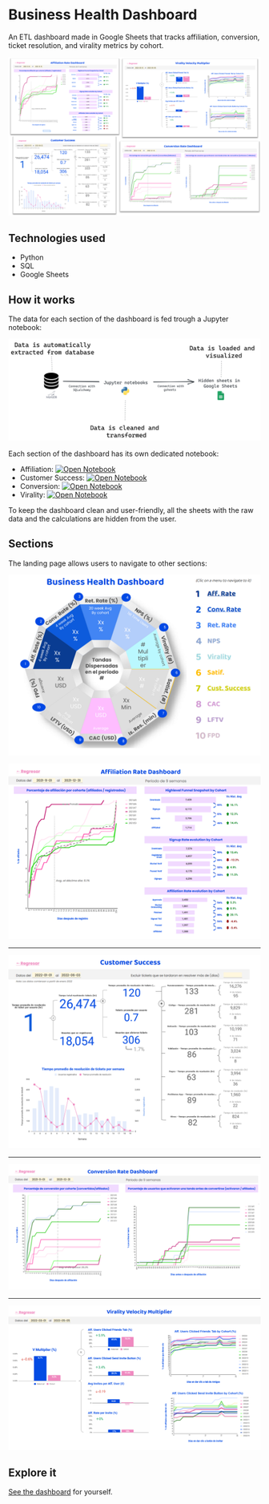 # Business Health Dashboard

An ETL dashboard made in Google Sheets that tracks affiliation, conversion, ticket resolution, and virality metrics by cohort.

![Business Health Dashboard](https://raw.githubusercontent.com/FranciscoGalan/Business_Health_Dashboard/main/Media/Business%20Health%20Dashboard.png)

## Technologies used

* Python
* SQL
* Google Sheets



## How it works

The data for each section of the dashboard is fed trough a Jupyter notebook:



![](https://raw.githubusercontent.com/FranciscoGalan/Business_Health_Dashboard/main/Media/Diadram.png)





Each section of the dashboard has its own dedicated notebook:

* Affiliation: [![Open Notebook](https://img.shields.io/badge/Jupyter-Open_Notebook-blue?logo=Jupyter)](https://nbviewer.org/github/FranciscoGalan/Business_Health_Dashboard/blob/main/Affiliation_rate.ipynb)
* Customer Success: [![Open Notebook](https://img.shields.io/badge/Jupyter-Open_Notebook-blue?logo=Jupyter)](https://nbviewer.org/github/FranciscoGalan/Business_Health_Dashboard/blob/main/Customer_Success.ipynb)
* Conversion: [![Open Notebook](https://img.shields.io/badge/Jupyter-Open_Notebook-blue?logo=Jupyter)](https://nbviewer.org/github/FranciscoGalan/Business_Health_Dashboard/blob/main/Conversion_rate.ipynb)
* Virality: [![Open Notebook](https://img.shields.io/badge/Jupyter-Open_Notebook-blue?logo=Jupyter)](https://nbviewer.org/github/FranciscoGalan/Business_Health_Dashboard/blob/main/Viralidad.ipynb)

To keep the dashboard clean and user-friendly, all the sheets with the raw data and the calculations are hidden from the user.

## Sections

The landing page allows users to navigate to other sections:

![](https://raw.githubusercontent.com/FranciscoGalan/Business_Health_Dashboard/main/Media/main%20dashboard.PNG)



![](https://raw.githubusercontent.com/FranciscoGalan/Business_Health_Dashboard/main/Media/Affiliation.PNG)

------

![](https://raw.githubusercontent.com/FranciscoGalan/Business_Health_Dashboard/main/Media/Customer%20Success.PNG)

------

![](https://raw.githubusercontent.com/FranciscoGalan/Business_Health_Dashboard/main/Media/Conversion.PNG)

------

![](https://raw.githubusercontent.com/FranciscoGalan/Business_Health_Dashboard/main/Media/Virality.PNG)

## Explore it

[See the dashboard](https://docs.google.com/spreadsheets/d/1jN9o_HwA6jdteJO4Gf0DWlEsXOk2mqlIOunENvp9P6E/edit?usp=sharing) for yourself.